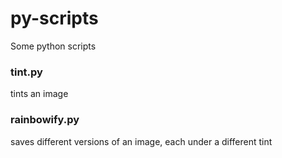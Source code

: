 # py-scripts

Some python scripts

### tint.py

tints an image

### rainbowify.py

saves different versions of an image, each under a different tint